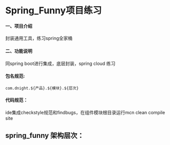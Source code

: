 # Spring_Funny项目练习

#### 一、项目介绍
封装通用工具，练习spring全家桶

#### 二、功能说明
同spring boot进行集成，底层封装，spring cloud 练习

#### 包名规范:
    com.dnight.${产品}.${模块}.${层次}

#### 代码规范：
ide集成checkstyle规范和findbugs，在组件模块根目录运行mcn clean compile site

## spring_funny 架构层次：